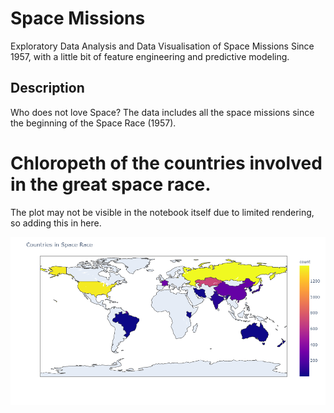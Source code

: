 # Space Missions


Exploratory Data Analysis and Data Visualisation of Space Missions Since 1957, with a little bit of feature engineering and predictive modeling.

## Description

Who does not love Space?
The data includes all the space missions since the beginning of the Space Race (1957).


# Chloropeth of the countries involved in the great space race.

 The plot may not be visible in the notebook itself due to limited rendering, so adding this in here.

 ![choropleth](newplot.png)

